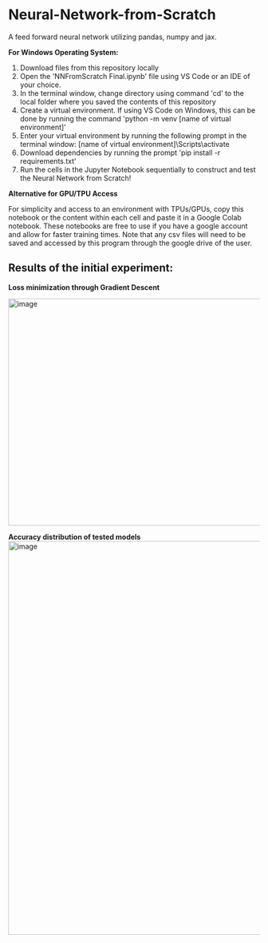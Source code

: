 # Neural-Network-from-Scratch
A feed forward neural network utilizing pandas, numpy and jax.

<b>For Windows Operating System:</b>
1. Download files from this repository locally
2. Open the 'NNFromScratch Final.ipynb' file using VS Code or an IDE of your choice.
3. In the terminal window, change directory using command 'cd' to the local folder where you saved the contents of this repository
4. Create a virtual environment. If using VS Code on Windows, this can be done by running the command 'python -m venv [name of virtual environment]'
5. Enter your virtual environment by running the following prompt in the terminal window: [name of virtual environment]\Scripts\activate
6. Download dependencies by running the prompt 'pip install -r requirements.txt'
7. Run the cells in the Jupyter Notebook sequentially to construct and test the Neural Network from Scratch!

<b>Alternative for GPU/TPU Access</b>

For simplicity and access to an environment with TPUs/GPUs, copy this notebook or the content within each cell and paste it in a Google Colab notebook.
These notebooks are free to use if you have a google account and allow for faster training times. Note that any csv files will need to be saved and accessed by this program through the google drive of the user.



## Results of the initial experiment:

<b>Loss minimization through Gradient Descent</b>

<img width="576" height="455" alt="image" src="https://github.com/user-attachments/assets/ed20dadf-088d-45c4-901d-687a3094279c" />

<b>Accuracy distribution of tested models</b>
<img width="989" height="789" alt="image" src="https://github.com/user-attachments/assets/06983acc-f033-4662-a5b1-dc97cf5f82cb" />
